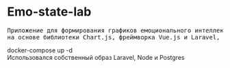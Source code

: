 <h1>Emo-state-lab</h1>
<pre>Приложение для формирования графиков емоционального интеллекта 
на основе библиотеки Chart.js, фреймворка Vue.js и Laravel, и субд Postgres
</pre>

<p>
  docker-compose up -d <br/>
  Использовался собственный образ Laravel, Node и Postgres 
</p>
